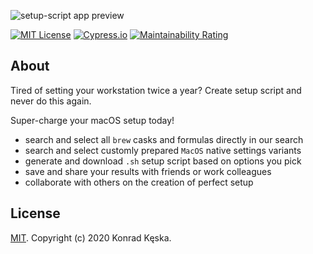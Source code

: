 ![setup-script app preview](https://user-images.githubusercontent.com/29062983/99889924-3b63b100-2c5a-11eb-8bcc-2ac84298866c.png)

[![MIT License](https://img.shields.io/badge/license-MIT-green.svg)](https://github.com/konradkeska/setup-script/blob/master/LICENSE)
[![Cypress.io](https://img.shields.io/badge/tested%20with-Cypress-04C38E.svg)](https://www.cypress.io/)
[![Maintainability Rating](https://sonarcloud.io/api/project_badges/measure?project=konradkeska_setup-script&metric=sqale_rating)](https://sonarcloud.io/dashboard?id=konradkeska_setup-script)

## About

Tired of setting your workstation twice a year? Create setup script and never do this again.

Super-charge your macOS setup today!

- search and select all `brew` casks and formulas directly in our search
- search and select customly prepared `MacOS` native settings variants
- generate and download `.sh` setup script based on options you pick
- save and share your results with friends or work colleagues
- collaborate with others on the creation of perfect setup

## License

[MIT](LICENSE). Copyright (c) 2020 Konrad Kęska.

